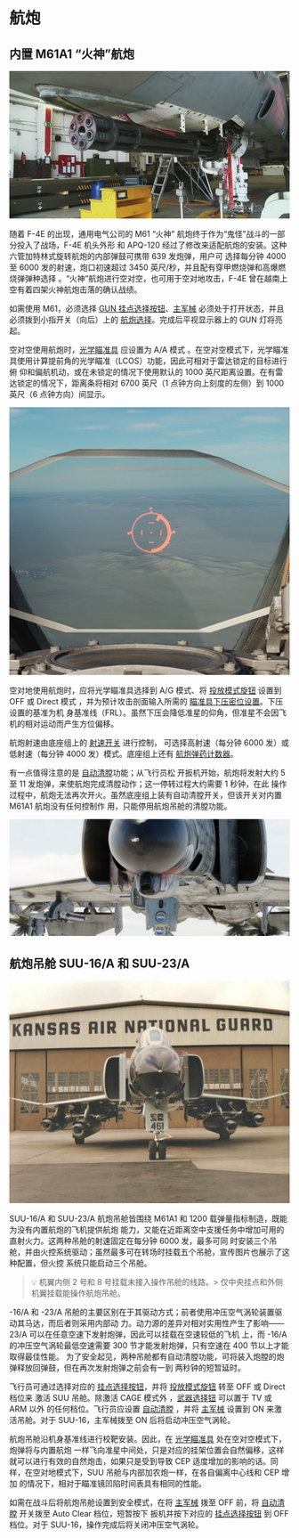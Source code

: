 # 航炮

## 内置 M61A1 “火神”航炮

![m61](../img/m61.jpg)

随着 F-4E 的出现，通用电气公司的 M61 “火神” 航炮终于作为“鬼怪”战斗的一部分投入了战场，F-4E 机头外形
和 APQ-120 经过了修改来适配航炮的安装。这种六管加特林式旋转航炮的内部弹鼓可携带 639 发炮弹，用户可
选择每分钟 4000 至 6000 发的射速，炮口初速超过 3450 英尺/秒，并且配有穿甲燃烧弹和高爆燃烧弹弹种选择
。“火神”航炮进行空对空，也可用于空对地攻击，F-4E 曾在越南上空有着四架火神航炮击落的确认战绩。

如需使用 M61，必须选择
[GUN 挂点选择按钮](../cockpit/pilot/weapon_management.md#station-select-buttons)、[主军械](../cockpit/pilot/weapon_management.md#master-arm-switch)
必须处于打开状态，并且必须拨到小指开关（向后）上的
[航炮选择](../cockpit/pilot/weapon_management.md#head-up-display-indicators)。完成后平视显示器上的
GUN 灯将亮起。

空对空使用航炮时，[光学瞄准具](../cockpit/pilot/dscg_controls.md#sight-mode-knob) 应设置为 A/A 模式
。在空对空模式下，光学瞄准具使用计算提前角的光学瞄准（LCOS）功能，因此可相对于雷达锁定的目标进行俯
仰和偏航机动，或在未锁定的情况下使用默认的 1000 英尺距离设置。在有雷达锁定的情况下，距离条将相对
6700 英尺（1 点钟方向上刻度的左侧）到 1000 英尺（6 点钟方向）间显示。

![radar_gun_lock](../img/radar_gun_lock.jpg)

空对地使用航炮时，应将光学瞄准具选择到 A/G 模式、将
[投放模式旋钮](../cockpit/pilot/weapon_management.md#delivery-mode-knob) 设置到 OFF 或 Direct 模式
，并为预计攻击剖面输入所需的
[瞄准具下压密位设置](../cockpit/pilot/dscg_controls.md#reticle-depression-knob)。下压设置的基准为机
身基准线（FRL）。虽然下压会降低准星的仰角，但准星不会因飞机的相对运动而产生方位偏移。

航炮射速由底座组上的 [射速开关](../cockpit/pilot/pedestal_group.md#rate-of-fire-switch) 进行控制，
可选择高射速（每分钟 6000 发）或低射速（每分钟 4000 发）模式。底座组上还有
[航炮弹药计数器](../cockpit/pilot/pedestal_group.md#rounds-remaining-indicator)。

有一点值得注意的是 [自动清膛](../cockpit/pilot/pedestal_group.md#auto-clear-switch)功能；从飞行员松
开扳机开始，航炮将发射大约 5 至 11 发炮弹，来使航炮完成清膛动作；这一停转过程大约需要 1 秒钟，在此
操作过程中，航炮无法再次开火。虽然底座组上装有自动清膛开关，但该开关对内置 M61A1 航炮没有任何控制作
用，只能停用航炮吊舱的清膛功能。

![ext_gun_door_open](../img/ext_f4_gun.jpg)

## 航炮吊舱 SUU-16/A 和 SUU-23/A

![SUU pods](../img/suupods.jpg)

SUU-16/A 和 SUU-23/A 航炮吊舱皆围绕 M61A1 和 1200 载弹量指标制造，既能为没有内置航炮的飞机提供航炮
能力，又能在近距离空中支援任务中增加可用的直射火力。这两种吊舱的射速固定在每分钟 6000 发，最多可同
时安装三个吊舱，并由火控系统驱动；虽然最多可在转场时挂载五个吊舱，宣传图片也展示了这种配置，但火控
系统只能启动三个吊舱。

> 💡 机翼内侧 2 号和 8 号挂载未接入操作吊舱的线路。> 仅中央挂点和外侧机翼挂载能操作航炮吊舱。

-16/A 和 -23/A 吊舱的主要区别在于其驱动方式；前者使用冲压空气涡轮装置驱动其马达，而后者则采用内部动
力。动力源的差异对相对实用性产生了影响——23/A 可以在任意空速下发射炮弹，因此可以挂载在空速较低的飞机
上，而 -16/A 的冲压空气涡轮最低空速需要 300 节才能发射炮弹，只有空速在 400 节以上才能取得最佳性能。
为了安全起见，两种吊舱都有自动清膛功能，可将装入炮膛的炮弹释放回弹鼓，但在再次发射炮弹之前会有一到
两秒钟的短暂延时。

飞行员可通过选择对应的
[挂点选择按钮](../cockpit/pilot/weapon_management.md#station-select-buttons)，并将
[投放模式旋钮](../cockpit/pilot/weapon_management.md#delivery-mode-knob) 转至 OFF 或 Direct 档位来
激活 SUU 吊舱。除激活 CAGE 模式外
，[武器选择钮](../cockpit/pilot/weapon_management.md#weapon-selector-knob) 可以置于 TV 或 ARM 以外
的任何档位。飞行员应设置 [自动清膛](../cockpit/pilot/pedestal_group.md#auto-clear-switch) ，并将
[主军械](../cockpit/pilot/weapon_management.md#master-arm-switch) 设置到 ON 来激活吊舱。对于
SUU-16，主军械拨至 ON 后将启动冲压空气涡轮。

航炮吊舱沿机身基准线进行校靶安装。因此，在
[光学瞄准具](../cockpit/pilot/dscg_controls.md#sight-mode-knob) 处在空对空模式下，炮弹将与内置航炮
一样飞向准星中间处，只是对应的挂架位置会自然偏移，这样就可以进行有效的自然炮击，如果只是受到导致
CEP 适度增加的影响的话。同样，在空对地模式下，SUU 吊舱与内部加农炮一样，在各自偏离中心线和 CEP 增加
的情况下，相对于瞄准镜凹陷时间表具有相同的性能。

如需在战斗后将航炮吊舱设置到安全模式，在将
[主军械](../cockpit/pilot/weapon_management.md#master-arm-switch) 拨至 OFF 前，将
[自动清膛](../cockpit/pilot/pedestal_group.md#auto-clear-switch) 开关拨至 Auto Clear 档位，短暂按下
扳机并按下对应的 [挂点选择按钮](../cockpit/pilot/weapon_management.md#station-select-buttons) 到
OFF 档位。对于 SUU-16，操作完成后将关闭冲压空气涡轮。
